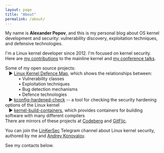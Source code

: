 ```yaml
---
layout: page
title: "About"
permalink: /about/
---
```


My name is __Alexander Popov__, and this is my personal blog about OS kernel development and security: vulnerability discovery, exploitation techniques, and defensive technologies.

I'm a Linux kernel developer since 2012. I'm focused on kernel security.
<br />Here are [my contributions](https://git.kernel.org/pub/scm/linux/kernel/git/torvalds/linux.git/log/?qt=author&q=Alexander+Popov) to the mainline kernel and [my conference talks](https://a13xp0p0v.github.io/conference_talks/).

Some of my open source projects:
<br />&nbsp; &nbsp;► [Linux Kernel Defence Map](https://github.com/a13xp0p0v/linux-kernel-defence-map), which shows the relationships between:
  <br />&nbsp; &nbsp; &nbsp; &nbsp; &nbsp; &nbsp;• Vulnerability classes
  <br />&nbsp; &nbsp; &nbsp; &nbsp; &nbsp; &nbsp;• Exploitation techniques
  <br />&nbsp; &nbsp; &nbsp; &nbsp; &nbsp; &nbsp;• Bug detection mechanisms
  <br />&nbsp; &nbsp; &nbsp; &nbsp; &nbsp; &nbsp;• Defence technologies
<br />&nbsp; &nbsp;► [kconfig-hardened-check](https://github.com/a13xp0p0v/kconfig-hardened-check) -- a tool for checking the security hardening options of the Linux kernel
<br />&nbsp; &nbsp;► [kernel-build-containers](https://github.com/a13xp0p0v/kernel-build-containers), which provides containers for building software with many different compilers
<br />There are mirrors of these projects at [Codeberg](https://codeberg.org/a13xp0p0v) and [GitFlic](https://gitflic.ru/user/a13xp0p0v).

You can join the [LinKerSec](https://t.me/s/linkersec) Telegram channel about Linux kernel security, authored by me and [Andrey Konovalov](https://xairy.io/).

See my contacts below.
